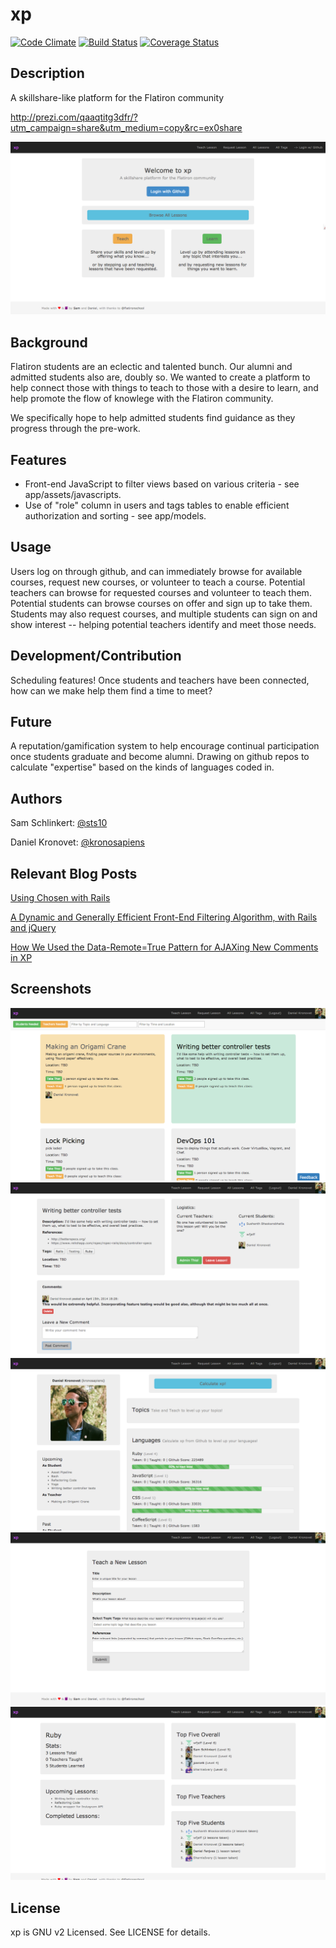 # xp

[![Code Climate](https://codeclimate.com/github/kronosapiens/xp.png)](https://codeclimate.com/github/kronosapiens/xp)
[![Build Status](https://travis-ci.org/kronosapiens/xp.svg?branch=master)](https://travis-ci.org/kronosapiens/xp)
[![Coverage Status](https://coveralls.io/repos/kronosapiens/xp/badge.png)](https://coveralls.io/r/kronosapiens/xp)

## Description

A skillshare-like platform for the Flatiron community

http://prezi.com/qaaqtitg3dfr/?utm_campaign=share&utm_medium=copy&rc=ex0share

![Landing Page](/public/images/01_root.png "Landing Page")

## Background

Flatiron students are an eclectic and talented bunch. Our alumni and admitted students also are, doubly so. We wanted to create a platform to help connect those with things to teach to those with a desire to learn, and help promote the flow of knowlege with the Flatiron community.

We specifically hope to help admitted students find guidance as they progress through the pre-work.

## Features

* Front-end JavaScript to filter views based on various criteria - see app/assets/javascripts.
* Use of "role" column in users and tags tables to enable efficient authorization and sorting - see app/models.

## Usage

Users log on through github, and can immediately browse for available courses, request new courses, or volunteer to teach a course. Potential teachers can browse for requested courses and volunteer to teach them. Potential students can browse courses on offer and sign up to take them. Students may also request courses, and multiple students can sign on and show interest -- helping potential teachers identify and meet those needs.

## Development/Contribution

Scheduling features! Once students and teachers have been connected, how can we make help them find a time to meet?

## Future

A reputation/gamification system to help encourage continual participation once students graduate and become alumni. Drawing on github repos to calculate "expertise" based on the kinds of languages coded in.

## Authors

Sam Schlinkert: [@sts10](https://github.com/sts10)

Daniel Kronovet: [@kronosapiens](https://github.com/kronosapiens)

## Relevant Blog Posts

[Using Chosen with Rails](http://sts10.github.io/blog/2014/04/02/chosen/)

[A Dynamic and Generally Efficient Front-End Filtering Algorithm, with Rails and jQuery](http://kr0nos4piens.wordpress.com/2014/03/31/a-dynamic-and-relatively-efficient-front-end-filtering-algorithm-with-rails-and-javascript/)

[How We Used the Data-Remote=True Pattern for AJAXing New Comments in XP](http://sts10.github.io/blog/2014/04/12/data-remote-true/)

## Screenshots

![Lessons Index](/public/images/02_lessons_index.png "Lessons Index")
![Lessons Show](/public/images/03_lessons_show.png "Lessons Show")
![User Show](/public/images/04_user_show.png "User Show")
![Lessons New](/public/images/05_lessons_new.png "Lessons New")
![Tags Show](/public/images/06_tags_show.png "Tags Show")

## License

xp is GNU v2 Licensed. See LICENSE for details.
